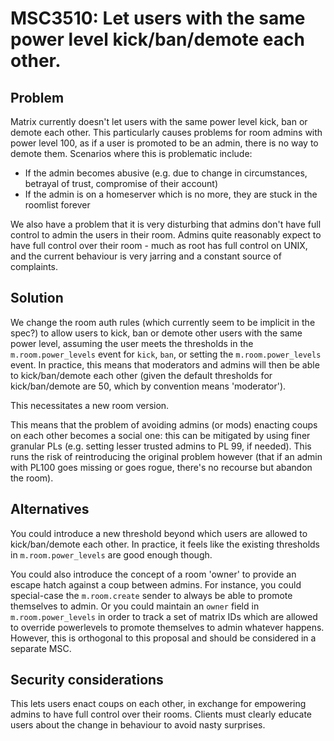 # MSC3510: Let users with the same power level kick/ban/demote each other.

## Problem

Matrix currently doesn't let users with the same power level kick, ban or demote
each other. This particularly causes problems for room admins with power
level 100, as if a user is promoted to be an admin, there is no way to demote
them.  Scenarios where this is problematic include:

 * If the admin becomes abusive (e.g. due to change in circumstances, betrayal
   of trust, compromise of their account)
 * If the admin is on a homeserver which is no more, they are stuck in the
   roomlist forever

We also have a problem that it is very disturbing that admins don't have full
control to admin the users in their room. Admins quite reasonably expect to
have full control over their room - much as root has full control on UNIX,
and the current behaviour is very jarring and a constant source of
complaints.

## Solution

We change the room auth rules (which currently seem to be implicit in the
spec?) to allow users to kick, ban or demote other users with the same power
level, assuming the user meets the thresholds in the `m.room.power_levels` event
for `kick`, `ban`, or setting the `m.room.power_levels` event.  In practice, this
means that moderators and admins will then be able to kick/ban/demote each
other (given the default thresholds for kick/ban/demote are 50, which by
convention means 'moderator').

This necessitates a new room version.

This means that the problem of avoiding admins (or mods) enacting coups on
each other becomes a social one: this can be mitigated by using finer
granular PLs (e.g. setting lesser trusted admins to PL 99, if needed).  This
runs the risk of reintroducing the original problem however (that if an admin
with PL100 goes missing or goes rogue, there's no recourse but abandon the
room).

## Alternatives

You could introduce a new threshold beyond which users are allowed to
kick/ban/demote each other. In practice, it feels like the existing
thresholds in `m.room.power_levels` are good enough though.

You could also introduce the concept of a room 'owner' to provide an escape
hatch against a coup between admins.  For instance, you could special-case
the `m.room.create` sender to always be able to promote themselves to admin.
Or you could maintain an `owner` field in `m.room.power_levels` in order to
track a set of matrix IDs which are allowed to override powerlevels to
promote themselves to admin whatever happens.  However, this is orthogonal to
this proposal and should be considered in a separate MSC.

## Security considerations

This lets users enact coups on each other, in exchange for empowering admins
to have full control over their rooms.  Clients must clearly educate users
about the change in behaviour to avoid nasty surprises.